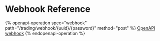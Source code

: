 # Webhook Reference

{% openapi-operation spec="webhook" path="/trading/webhook/{uuid}/{password}" method="post" %}
[OpenAPI webhook](https://gitbook-x-prod-openapi.4401d86825a13bf607936cc3a9f3897a.r2.cloudflarestorage.com/raw/b3f6990de05a034fe39c1372d9219c0de6373347fa967977d15e1f052ca50fed.txt?X-Amz-Algorithm=AWS4-HMAC-SHA256&X-Amz-Content-Sha256=UNSIGNED-PAYLOAD&X-Amz-Credential=dce48141f43c0191a2ad043a6888781c%2F20250624%2Fauto%2Fs3%2Faws4_request&X-Amz-Date=20250624T225430Z&X-Amz-Expires=172800&X-Amz-Signature=3cf24f2699ebbf0daae1a1ca99bcc3e61acda3e7167bd61784dddb8a959dbf90&X-Amz-SignedHeaders=host&x-amz-checksum-mode=ENABLED&x-id=GetObject)
{% endopenapi-operation %}
